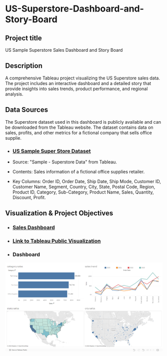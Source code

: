 # US-Superstore-Dashboard-and-Story-Board

## Project title

US Sample Superstore Sales Dashboard and Story Board

## Description
A comprehensive Tableau project visualizing the US Superstore sales data. The project includes an interactive dashboard and a detailed story that provide insights into sales trends, product performance, and regional analysis.

## Data Sources
The Superstore dataset used in this dashboard is publicly available and can be downloaded from the Tableau website. The dataset contains data on sales, profits, and other metrics for a fictional company that sells office supplie.

- ### [US Sample Super Store Dataset](Sample%20-%20Superstore.xls)
- Source: "Sample - Superstore Data" from Tableau.

- Contents: Sales information of a fictional office supplies retailer.

- Key Columns: Order ID, Order Date, Ship Date, Ship Mode, Customer ID, Customer Name, Segment, Country, City, State, Postal Code, Region, Product ID, Category, Sub-Category, Product Name, Sales, Quantity, Discount, Profit.

## Visualization & Project Objectives

- ### [Sales Dashboard](Dashboard%20of%20sales.twbx)
- ### [Link to Tableau Public Visualization](https://public.tableau.com/app/profile/podaralla.harshitha/viz/Dashboardofsales_16971321435180/Dashboard1)
- ### Dashboard
![Dashboard](Images/Dashboard.png)

